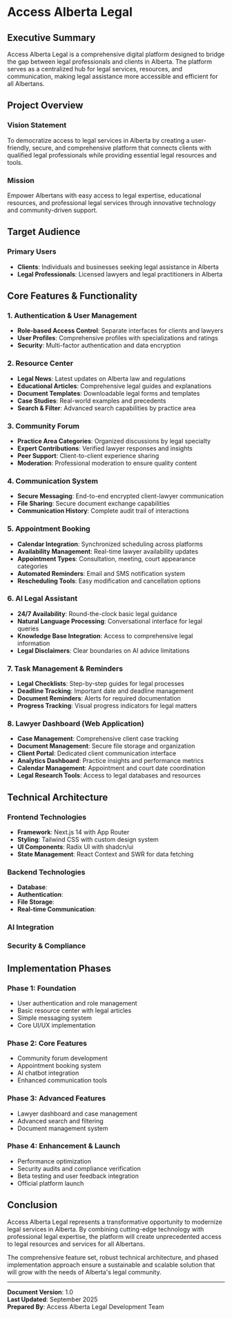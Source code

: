 # Access Alberta Legal 

## Executive Summary

Access Alberta Legal is a comprehensive digital platform designed to bridge the gap between legal professionals and clients in Alberta. The platform serves as a centralized hub for legal services, resources, and communication, making legal assistance more accessible and efficient for all Albertans.

## Project Overview

### Vision Statement
To democratize access to legal services in Alberta by creating a user-friendly, secure, and comprehensive platform that connects clients with qualified legal professionals while providing essential legal resources and tools.

### Mission
Empower Albertans with easy access to legal expertise, educational resources, and professional legal services through innovative technology and community-driven support.

## Target Audience

### Primary Users
- **Clients**: Individuals and businesses seeking legal assistance in Alberta
- **Legal Professionals**: Licensed lawyers and legal practitioners in Alberta

## Core Features & Functionality

### 1. Authentication & User Management
- **Role-based Access Control**: Separate interfaces for clients and lawyers
- **User Profiles**: Comprehensive profiles with specializations and ratings
- **Security**: Multi-factor authentication and data encryption

### 2. Resource Center
- **Legal News**: Latest updates on Alberta law and regulations
- **Educational Articles**: Comprehensive legal guides and explanations
- **Document Templates**: Downloadable legal forms and templates
- **Case Studies**: Real-world examples and precedents
- **Search & Filter**: Advanced search capabilities by practice area

### 3. Community Forum
- **Practice Area Categories**: Organized discussions by legal specialty
- **Expert Contributions**: Verified lawyer responses and insights
- **Peer Support**: Client-to-client experience sharing
- **Moderation**: Professional moderation to ensure quality content

### 4. Communication System
- **Secure Messaging**: End-to-end encrypted client-lawyer communication
- **File Sharing**: Secure document exchange capabilities
- **Communication History**: Complete audit trail of interactions

### 5. Appointment Booking
- **Calendar Integration**: Synchronized scheduling across platforms
- **Availability Management**: Real-time lawyer availability updates
- **Appointment Types**: Consultation, meeting, court appearance categories
- **Automated Reminders**: Email and SMS notification system
- **Rescheduling Tools**: Easy modification and cancellation options

### 6. AI Legal Assistant
- **24/7 Availability**: Round-the-clock basic legal guidance
- **Natural Language Processing**: Conversational interface for legal queries
- **Knowledge Base Integration**: Access to comprehensive legal information
- **Legal Disclaimers**: Clear boundaries on AI advice limitations

### 7. Task Management & Reminders
- **Legal Checklists**: Step-by-step guides for legal processes
- **Deadline Tracking**: Important date and deadline management
- **Document Reminders**: Alerts for required documentation
- **Progress Tracking**: Visual progress indicators for legal matters

### 8. Lawyer Dashboard (Web Application)
- **Case Management**: Comprehensive client case tracking
- **Document Management**: Secure file storage and organization
- **Client Portal**: Dedicated client communication interface
- **Analytics Dashboard**: Practice insights and performance metrics
- **Calendar Management**: Appointment and court date coordination
- **Legal Research Tools**: Access to legal databases and resources

## Technical Architecture

### Frontend Technologies
- **Framework**: Next.js 14 with App Router
- **Styling**: Tailwind CSS with custom design system
- **UI Components**: Radix UI with shadcn/ui
- **State Management**: React Context and SWR for data fetching

### Backend Technologies
- **Database**: 
- **Authentication**: 
- **File Storage**: 
- **Real-time Communication**: 

### AI Integration


### Security & Compliance


## Implementation Phases

### Phase 1: Foundation 
- User authentication and role management
- Basic resource center with legal articles
- Simple messaging system
- Core UI/UX implementation

### Phase 2: Core Features 
- Community forum development
- Appointment booking system
- AI chatbot integration
- Enhanced communication tools

### Phase 3: Advanced Features 
- Lawyer dashboard and case management
- Advanced search and filtering
- Document management system

### Phase 4: Enhancement & Launch
- Performance optimization
- Security audits and compliance verification
- Beta testing and user feedback integration
- Official platform launch

## Conclusion

Access Alberta Legal represents a transformative opportunity to modernize legal services in Alberta. By combining cutting-edge technology with professional legal expertise, the platform will create unprecedented access to legal resources and services for all Albertans.

The comprehensive feature set, robust technical architecture, and phased implementation approach ensure a sustainable and scalable solution that will grow with the needs of Alberta's legal community.

---

**Document Version**: 1.0  
**Last Updated**: September 2025  
**Prepared By**: Access Alberta Legal Development Team
